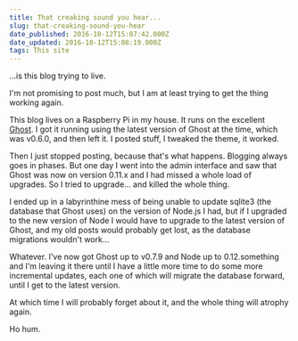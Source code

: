 ```yaml
---
title: That creaking sound you hear...
slug: that-creaking-sound-you-hear
date_published: 2016-10-12T15:07:42.000Z
date_updated: 2016-10-12T15:08:19.000Z
tags: This site
---
```


...is this blog trying to live.

I'm not promising to post much, but I am at least trying to get the thing working again.

This blog lives on a Raspberry Pi in my house. It runs on the excellent [Ghost](http://ghost.org). I got it running using the latest version of Ghost at the time, which was v0.6.0, and then left it. I posted stuff, I tweaked the theme, it worked.

Then I just stopped posting, because that's what happens. Blogging always goes in phases. But one day I went into the admin interface and saw that Ghost was now on version 0.11.x and I had missed a whole load of upgrades. So I tried to upgrade... and killed the whole thing.

I ended up in a labyrinthine mess of being unable to update sqlite3 (the database that Ghost uses) on the version of Node.js I had, but if I upgraded to the new version of Node I would have to upgrade to the latest version of Ghost, and my old posts would probably get lost, as the database migrations wouldn't work...

Whatever. I've now got Ghost up to v0.7.9 and Node up to 0.12.something and I'm leaving it there until I have a little more time to do some more incremental updates, each one of which will migrate the database forward, until I get to the latest version.

At which time I will probably forget about it, and the whole thing will atrophy again.

Ho hum.
